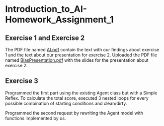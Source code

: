 # Introduction_to_AI-Homework_Assignment_1

## Exercise 1 and Exercise 2

The PDF file named [AI.pdf](AI.pdf) contain the text with our findings about exercise 1 and the text about our presentation for exercise 2. Uploaded the PDF file named [BiasPresentation.pdf](BiasPresentation.pdf) with the slides for the presentation about exercise 2.

## Exercise 3

Programmed the first part using the existing Agent class but with a Simple Reflex. To calculate the total score, executed 3 nested loops for every possible combination of starting conditions and clean/dirty.

Programmed the second request by rewriting the Agent model with functions implemented by us.
